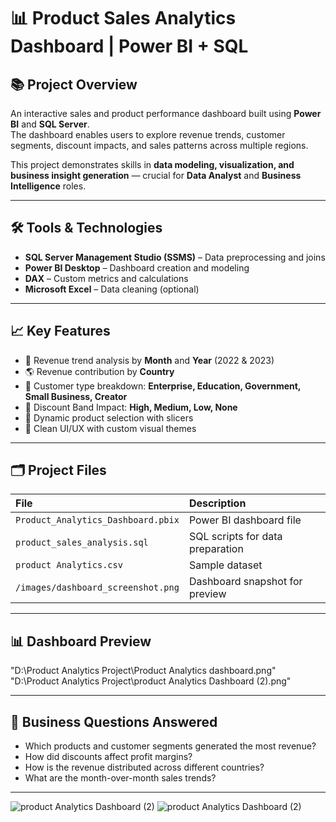 # 📊 Product Sales Analytics Dashboard | Power BI + SQL

## 📚 Project Overview
An interactive sales and product performance dashboard built using **Power BI** and **SQL Server**.  
The dashboard enables users to explore revenue trends, customer segments, discount impacts, and sales patterns across multiple regions.

This project demonstrates skills in **data modeling, visualization, and business insight generation** — crucial for **Data Analyst** and **Business Intelligence** roles.

---

## 🛠️ Tools & Technologies

- **SQL Server Management Studio (SSMS)** – Data preprocessing and joins
- **Power BI Desktop** – Dashboard creation and modeling
- **DAX** – Custom metrics and calculations
- **Microsoft Excel** – Data cleaning (optional)

---

## 📈 Key Features

- 📅 Revenue trend analysis by **Month** and **Year** (2022 & 2023)
- 🌎 Revenue contribution by **Country**
- 👥 Customer type breakdown: **Enterprise, Education, Government, Small Business, Creator**
- 🎯 Discount Band Impact: **High, Medium, Low, None**
- 🔄 Dynamic product selection with slicers
- 🧹 Clean UI/UX with custom visual themes

---

## 🗂️ Project Files

| File | Description |
|:----|:------------|
| `Product_Analytics_Dashboard.pbix` | Power BI dashboard file |
| `product_sales_analysis.sql` | SQL scripts for data preparation |
| `product Analytics.csv` | Sample dataset |
| `/images/dashboard_screenshot.png` | Dashboard snapshot for preview |

---

## 📊 Dashboard Preview

"D:\Product Analytics Project\Product Analytics dashboard.png"
"D:\Product Analytics Project\product Analytics Dashboard (2).png"

---

## 🧠 Business Questions Answered

- Which products and customer segments generated the most revenue?
- How did discounts affect profit margins?
- How is the revenue distributed across different countries?
- What are the month-over-month sales trends?

---

![product Analytics Dashboard (2)](https://github.com/user-attachments/assets/9cf2ab6f-6366-4a17-a0fd-51076c35e871)
![product Analytics Dashboard (2)](https://github.com/user-attachments/assets/e53d939d-148e-4049-a986-04746d773786)

   

